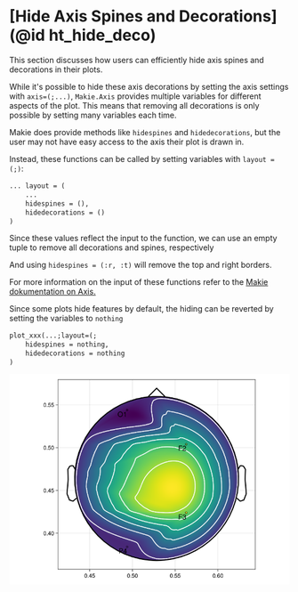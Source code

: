 # [Hide Axis Spines and Decorations](@id ht_hide_deco)

This section discusses how users can efficiently hide axis spines and decorations in their plots.

While it's possible to hide these axis decorations by setting the axis settings with `axis=(;...)`, `Makie.Axis` provides multiple variables for different aspects of the plot. This means that removing all decorations is only possible by setting many variables each time.

Makie does provide methods like `hidespines` and `hidedecorations`, but the user may not have easy access to the axis their plot is drawn in.

Instead, these functions can be called by setting variables with `layout = (;)`:

```
... layout = (
    ...
    hidespines = (),
    hidedecorations = ()
)
```

Since these values reflect the input to the function, we can use an empty tuple to remove all decorations and spines, respectively

And using `hidespines = (:r, :t)` will remove the top and right borders.

For more information on the input of these functions refer to the [Makie dokumentation on Axis.](https://makie.juliaplots.org/v0.15.2/examples/layoutables/axis/#hiding_axis_spines_and_decorations)

Since some plots hide features by default, the hiding can be reverted by setting the variables to `nothing`

```
plot_xxx(...;layout=(;
    hidespines = nothing,
    hidedecorations = nothing
)
```


![Topoplot with all axis spines and decorations enabled](../images/spine_topo.png)

